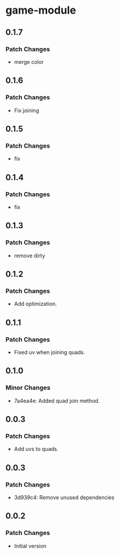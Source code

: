 # game-module

## 0.1.7

### Patch Changes

-   merge color

## 0.1.6

### Patch Changes

-   Fix joining

## 0.1.5

### Patch Changes

-   fix

## 0.1.4

### Patch Changes

-   fix

## 0.1.3

### Patch Changes

-   remove dirty

## 0.1.2

### Patch Changes

-   Add optimization.

## 0.1.1

### Patch Changes

-   Fixed uv when joining quads.

## 0.1.0

### Minor Changes

-   7a4ea4e: Added quad join method.

## 0.0.3

### Patch Changes

-   Add uvs to quads.

## 0.0.3

### Patch Changes

-   3d939c4: Remove unused dependencies

## 0.0.2

### Patch Changes

-   Initial version
